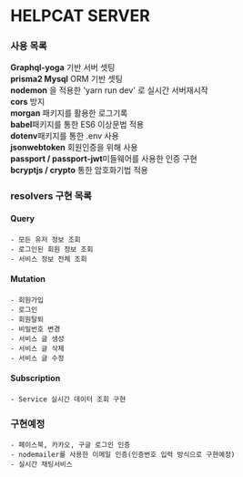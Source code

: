 # HELPCAT SERVER

### 사용 목록

**Graphql-yoga** 기반 서버 셋팅  
**prisma2 Mysql** ORM 기반 셋팅  
**nodemon** 을 적용한 'yarn run dev' 로 실시간 서버재시작  
**cors** 방지  
**morgan** 패키지를 활용한 로그기록  
**babel**패키지를 통한 ES6 이상문법 적용  
**dotenv**패키지를 통한 .env 사용  
**jsonwebtoken** 회원인증을 위해 사용  
**passport / passport-jwt**미들웨어를 사용한 인증 구현  
**bcryptjs / crypto** 통한 암호화기법 적용

### resolvers 구현 목록

#### Query

```
- 모든 유저 정보 조회
- 로그인된 회원 정보 조회
- 서비스 정보 전체 조회
```

#### Mutation

```
- 회원가입
- 로그인
- 회원탈퇴
- 비밀번호 변경
- 서비스 글 생성
- 서비스 글 삭제
- 서비스 글 수정
```

#### Subscription

```
- Service 실시간 데이터 조회 구현
```

### 구현예정

```
- 페이스북, 카카오, 구글 로그인 인증
- nodemailer를 사용한 이메일 인증(인증번호 입력 방식으로 구현예정)
- 실시간 채팅서비스
```
